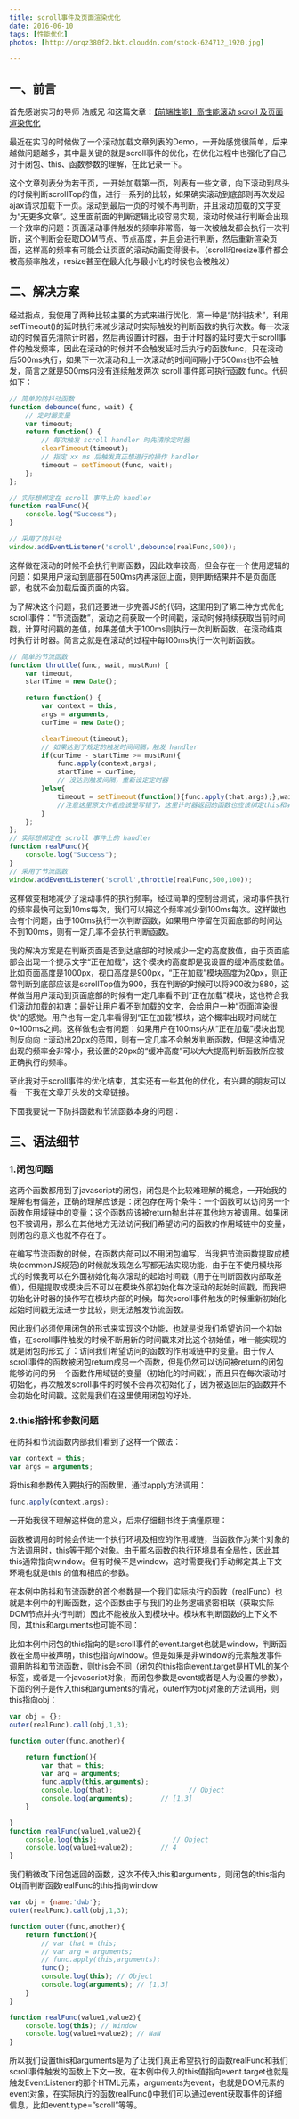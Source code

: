 ```yaml
---
title: scroll事件及页面渲染优化
date: 2016-06-10
tags: [性能优化]
photos: [http://orqz380f2.bkt.clouddn.com/stock-624712_1920.jpg]

---
```


## 一、前言
首先感谢实习的导师 浩威兄 和这篇文章：[【前端性能】高性能滚动 scroll 及页面渲染优化](http://www.cnblogs.com/coco1s/archive/2016/05/17/5499469.html)

最近在实习的时候做了一个滚动加载文章列表的Demo，一开始感觉很简单，后来越做问题越多，其中最关键的就是scroll事件的优化，在优化过程中也强化了自己对于闭包、this、函数参数的理解，在此记录一下。

这个文章列表分为若干页，一开始加载第一页，列表有一些文章，向下滚动到尽头的时候判断scrollTop的值，进行一系列的比较，如果确实滚动到底部则再次发起ajax请求加载下一页。滚动到最后一页的时候不再判断，并且滚动加载的文字变为“无更多文章”。这里面前面的判断逻辑比较容易实现，滚动时候进行判断会出现一个效率的问题：页面滚动事件触发的频率非常高，每一次被触发都会执行一次判断，这个判断会获取DOM节点、节点高度，并且会进行判断，然后重新渲染页面，这样高的频率有可能会让页面的滚动动画变得很卡。（scroll和resize事件都会被高频率触发，resize甚至在最大化与最小化的时候也会被触发）

## 二、解决方案

经过指点，我使用了两种比较主要的方式来进行优化，第一种是“防抖技术”，利用setTimeout()的延时执行来减少滚动时实际触发的判断函数的执行次数。每一次滚动的时候首先清除计时器，然后再设置计时器，由于计时器的延时要大于scroll事件的触发频率，因此在滚动的时候并不会触发延时后执行的函数func，只在滚动后500ms执行，如果下一次滚动和上一次滚动的时间间隔小于500ms也不会触发，简言之就是500ms内没有连续触发两次 scroll 事件即可执行函数 func。代码如下：

``` javascript
// 简单的防抖动函数
function debounce(func, wait) {
    // 定时器变量
    var timeout;
    return function() {
        // 每次触发 scroll handler 时先清除定时器
        clearTimeout(timeout);
        // 指定 xx ms 后触发真正想进行的操作 handler
        timeout = setTimeout(func, wait);
    };
};

// 实际想绑定在 scroll 事件上的 handler
function realFunc(){
    console.log("Success");
}

// 采用了防抖动
window.addEventListener('scroll',debounce(realFunc,500));
```

这样做在滚动的时候不会执行判断函数，因此效率较高，但会存在一个使用逻辑的问题：如果用户滚动到底部在500ms内再滚回上面，则判断结果并不是页面底部，也就不会加载后面页面的内容。

为了解决这个问题，我们还要进一步完善JS的代码，这里用到了第二种方式优化scroll事件：“节流函数”，滚动之前获取一个时间戳，滚动时候持续获取当前时间戳，计算时间戳的差值，如果差值大于100ms则执行一次判断函数，在滚动结束时执行计时器。简言之就是在滚动的过程中每100ms执行一次判断函数。

``` javascript
// 简单的节流函数
function throttle(func, wait, mustRun) {
    var timeout,
    startTime = new Date();

    return function() {
        var context = this,
        args = arguments,
        curTime = new Date();

        clearTimeout(timeout);
        // 如果达到了规定的触发时间间隔，触发 handler
        if(curTime - startTime >= mustRun){
            func.apply(context,args);
            startTime = curTime;
            // 没达到触发间隔，重新设定定时器
        }else{
            timeout = setTimeout(function(){func.apply(that,args);},wait);
            //注意这里原文作者应该是写错了，这里计时器返回的函数也应该绑定this和arguments
        }
    };
};
// 实际想绑定在 scroll 事件上的 handler
function realFunc(){
    console.log("Success");
}
// 采用了节流函数
window.addEventListener('scroll',throttle(realFunc,500,100));
```

这样做变相地减少了滚动事件的执行频率，经过简单的控制台测试，滚动事件执行的频率最快可达到10ms每次，我们可以把这个频率减少到100ms每次。这样做也会有个问题，由于100ms执行一次判断函数，如果用户停留在页面底部的时间达不到100ms，则有一定几率不会执行判断函数。

我的解决方案是在判断页面是否到达底部的时候减少一定的高度数值，由于页面底部会出现一个提示文字“正在加载”，这个模块的高度即是我设置的缓冲高度数值。比如页面高度是1000px，视口高度是900px，“正在加载”模块高度为20px，则正常判断到底部应该是scrollTop值为900，我在判断的时候可以将900改为880，这样做当用户滚动到页面底部的时候有一定几率看不到“正在加载”模块，这也符合我们滚动加载的初衷：最好让用户看不到加载的文字，会给用户一种“页面渲染很快”的感觉。用户也有一定几率看得到“正在加载”模块，这个概率出现时间就在0~100ms之间。这样做也会有问题：如果用户在100ms内从“正在加载”模块出现到反向向上滚动出20px的范围，则有一定几率不会触发判断函数，但是这种情况出现的频率会非常小，我设置的20px的“缓冲高度”可以大大提高判断函数所应被正确执行的频率。

至此我对于scroll事件的优化结束，其实还有一些其他的优化，有兴趣的朋友可以看一下我在文章开头发的文章链接。

下面我要说一下防抖函数和节流函数本身的问题：

## 三、语法细节

### 1.闭包问题

这两个函数都用到了javascript的闭包，闭包是个比较难理解的概念，一开始我的理解也有偏差，正确的理解应该是：闭包存在两个条件：一个函数可以访问另一个函数作用域链中的变量；这个函数应该被return抛出并在其他地方被调用。如果闭包不被调用，那么在其他地方无法访问我们希望访问的函数的作用域链中的变量，则闭包的意义也就不存在了。

在编写节流函数的时候，在函数内部可以不用闭包编写，当我把节流函数提取成模块(commonJS规范)的时候就发现怎么写都无法实现功能，由于在不使用模块形式的时候我可以在外面初始化每次滚动的起始时间戳（用于在判断函数内部取差值），但是提取成模块后不可以在模块外部初始化每次滚动的起始时间戳，而我把初始化计时器的操作写在模块内部的时候，每次scroll事件触发的时候重新初始化起始时间戳无法进一步比较，则无法触发节流函数。

因此我们必须使用闭包的形式来实现这个功能，也就是说我们希望访问一个初始值，在scroll事件触发的时候不断用新的时间戳来对比这个初始值，唯一能实现的就是闭包的形式了：访问我们希望访问的函数的作用域链中的变量。由于传入scroll事件的函数被闭包return成另一个函数，但是仍然可以访问被return的闭包能够访问的另一个函数作用域链的变量（初始化的时间戳），而且只在每次滚动时初始化，再次触发scroll事件的时候不会再次初始化了，因为被返回后的函数并不会初始化时间戳。这就是我们在这里使用闭包的好处。

### 2.this指针和参数问题

在防抖和节流函数内部我们看到了这样一个做法：

``` javascript
var context = this;
var args = arguments;
```

将this和参数传入要执行的函数里，通过apply方法调用：

``` javascript
func.apply(context,args);
```

一开始我很不理解这样做的意义，后来仔细翻书终于搞懂原理：

函数被调用的时候会传进一个执行环境及相应的作用域链，当函数作为某个对象的方法调用时，this等于那个对象。由于匿名函数的执行环境具有全局性，因此其this通常指向window。但有时候不是window，这时需要我们手动绑定其上下文环境也就是this 的值和相应的参数。

在本例中防抖和节流函数的首个参数是一个我们实际执行的函数（realFunc）也就是本例中的判断函数，这个函数由于与我们的业务逻辑紧密相联（获取实际DOM节点并执行判断）因此不能被放入到模块中。模块和判断函数的上下文不同，其this和arguments也可能不同：

比如本例中闭包的this指向的是scroll事件的event.target也就是window，判断函数在全局中被声明，this也指向window。但是如果是非window的元素触发事件调用防抖和节流函数，则this会不同（闭包的this指向event.target是HTML的某个标签，或者是一个javascript对象，而闭包参数是event或者是人为设置的参数），下面的例子是传入this和arguments的情况，outer作为obj对象的方法调用，则this指向obj：

``` javascript
var obj = {};
outer(realFunc).call(obj,1,3);

function outer(func,another){

    return function(){
        var that = this;
        var arg = arguments;
        func.apply(this,arguments);
        console.log(that);                   // Object
        console.log(arguments);       // [1,3]
    }

}
function realFunc(value1,value2){
    console.log(this);                   // Object
    console.log(value1+value2);       // 4
}
```

我们稍微改下闭包返回的函数，这次不传入this和arguments，则闭包的this指向Obj而判断函数realFunc的this指向window

``` javascript
var obj = {name:'dwb'};
outer(realFunc).call(obj,1,3);

function outer(func,another){
    return function(){
        // var that = this;
        // var arg = arguments;
        // func.apply(this,arguments);
        func();
        console.log(this); // Object
        console.log(arguments); // [1,3]
    }
}

function realFunc(value1,value2){
    console.log(this); // Window
    console.log(value1+value2); // NaN
}
```

所以我们设置this和arguments是为了让我们真正希望执行的函数realFunc和我们scroll事件触发的函数上下文一致。在本例中传入的this值指向event.target也就是触发EventListener的那个HTML元素，arguments为event，也就是DOM元素的event对象，在实际执行的函数realFunc()中我们可以通过event获取事件的详细信息，比如event.type=”scroll”等等。
